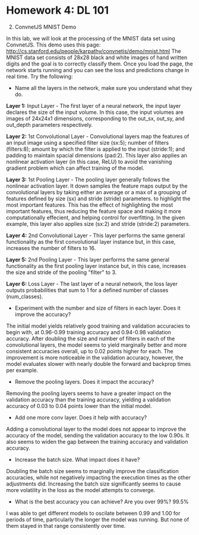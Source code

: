 # Homework 4: DL 101
2. ConvnetJS MNIST Demo

In this lab, we will look at the processing of the MNIST data set using ConvnetJS. This demo uses this page: http://cs.stanford.edu/people/karpathy/convnetjs/demo/mnist.html The MNIST data set consists of 28x28 black and white images of hand written digits and the goal is to correctly classify them. Once you load the page, the network starts running and you can see the loss and predictions change in real time. Try the following:

- Name all the layers in the network, make sure you understand what they do.

**Layer 1:** Input Layer - The first layer of a neural network, the input layer declares the size of the input volume. In this case, the input volumes are images of 24x24x1 dimensions, corresponding to the out_sx, out_sy, and out_depth parameters respectively.

**Layer 2:** 1st Convolutional Layer - Convolutional layers map the features of an input image using a specified filter size (sx:5); number of filters (filters:8); amount by which the filter is applied to the input (stride:1); and padding to maintain spacial dimensions (pad:2). This layer also applies an nonlinear activation layer (in this case, ReLU) to avoid the vanishing gradient problem which can affect training of the model.

**Layer 3:** 1st Pooling Layer - The pooling layer generally follows the nonlinear activation layer. It down samples the feature maps output by the convolutional layers by taking either an average or a max of a grouping of features defined by size (sx) and stride (stride) parameters. to highlight the most important features. This has the effect of highlighting the most important features, thus reducing the feature space and making it more computationally effecient, and helping control for overfitting. In the given example, this layer also applies size (sx:2) and stride (stride:2) parameters.

**Layer 4:** 2nd Convolutional Layer - This layer performs the same general functionality as the first convolutional layer instance but, in this case, increases the number of filters to 16.

**Layer 5:** 2nd Pooling Layer - This layer performs the same general functionality as the first pooling layer instance but, in this case, increases the size and stride of the pooling "filter" to 3.

**Layer 6:** Loss Layer - The last layer of a neural network, the loss layer outputs probabilities that sum to 1 for a defined number of classes (num_classes). 

- Experiment with the number and size of filters in each layer. Does it improve the accuracy?

The initial model yields relatively good training and validation accuracies to begin with, at 0.96-0.99 training accuracy and 0.94-0.98 validation accuracy. After doubling the size and number of filters in each of the convolutional layers, the model seems to yield marginally better and more consistent accuracies overall, up to 0.02 points higher for each. The improvement is more noticeable in the validation accuracy, however, the model evaluates slower with nearly double the forward and backprop times per example.

- Remove the pooling layers. Does it impact the accuracy?

Removing the pooling layers seems to have a greater impact on the validation accuracy than the training accuracy, yielding a validation accuracy of 0.03 to 0.04 points lower than the initial model.

- Add one more conv layer. Does it help with accuracy?

Adding a convolutional layer to the model does not appear to improve the accuracy of the model, sending the validation accuracy to the low 0.90s. It also seems to widen the gap between the training accuracy and validation accuracy.

- Increase the batch size. What impact does it have?

Doubling the batch size seems to marginally improve the classification accuracies, while not negatively impacting the execution times as the other adjustments did. Increasing the batch size significantly seems to cause more volatility in the loss as the model attempts to converge.

- What is the best accuracy you can achieve? Are you over 99%? 99.5%

I was able to get different models to oscilate between 0.99 and 1.00 for periods of time, particularly the longer the model was running. But none of them stayed in that range consistently over time.
